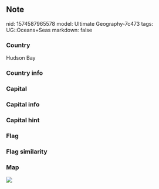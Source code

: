 ## Note
nid: 1574587965578
model: Ultimate Geography-7c473
tags: UG::Oceans+Seas
markdown: false

### Country
Hudson Bay

### Country info


### Capital


### Capital info


### Capital hint


### Flag


### Flag similarity


### Map
<img src="ug-map-hudson_bay.png">
